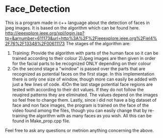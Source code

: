 # Face_Detection

This is a program made in c++ language about the detection of faces in jpeg images. It is based on the algorithm which can be found here. http://ieeexplore.ieee.org/xpl/login.jsp?tp=&arnumber=611173&url=http%3A%2F%2Fieeexplore.ieee.org%2Fiel4%2F76%2F13348%2F00611173
The stages of the algorithm are: 
1) Training: Provide the algorithm with parts of the human face so it can be trained according to their colour
2)Jpeg images are then given in order for the facial parts to be recognized ONLY depending on their colour
3) On the second stage a "window" is passed over the parts that are recognized as potential faces on the first stage. In this implementation there is only one size of window, though more can easily be added with just a few lines of code.
4)On the last stage potential face regions are tested with according to their dct values. If they do not follow the reuqired patterns they are eliminated. The values depend on the images so feel free to change them.
Lastly, since i did not have a  big dataset of face and non face images, the program is trained on the face of the video found among the files, though you can easily change that by re-training the algorithm with as many faces as you wish. All this can be found in Make_prop.cpp file.

Feel free to ask any questions or metnion anything concerning the above.
